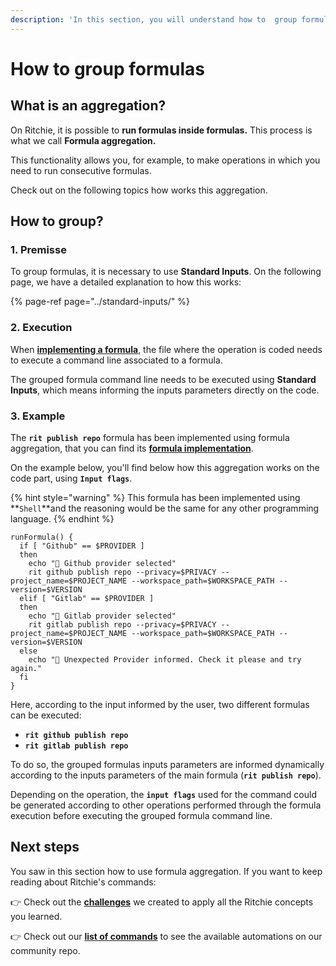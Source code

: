 ```yaml
---
description: 'In this section, you will understand how to  group formulas on Ritchie.'
---
```


# How to group formulas

## What is an aggregation?

On Ritchie, it is possible to **run formulas inside formulas.** This process is what we call **Formula aggregation.**‌

This functionality allows you, for example, to make operations in which you need to run consecutive formulas. 

Check out on the following topics how works this aggregation. 

## How to group?

### 1. Premisse

To group formulas, it is necessary to use **Standard Inputs**. On the following page, we have a detailed explanation to how this works: 

{% page-ref page="../standard-inputs/" %}

### 2. Execution <a id="2-execution"></a>

When [**implementing a formula**](https://app.gitbook.com/@zup-products/s/ritchie/~/diff/drafts/-MHIAf91S1RlTOvJs_KU/how-to/implement-a-formula/@drafts), the file where the operation is coded needs to execute a command line associated to a formula.‌

The grouped formula command line needs to be executed using **Standard Inputs**, which means informing the inputs parameters directly on the code.‌

### 3. Example <a id="3-example"></a>

The **`rit publish repo`** formula has been implemented using formula aggregation, that you can find its [**formula implementation**](https://github.com/ZupIT/ritchie-formulas/tree/master/publish/repo).

On the example below, you'll find below how this aggregation works on the code part, using **`Input flags`**.

{% hint style="warning" %}
This formula has been implemented using **`Shell`**and the reasoning would be the same for any other programming language.
{% endhint %}

```text
runFormula() {
  if [ "Github" == $PROVIDER ]
  then
    echo "🐙 Github provider selected"
    rit github publish repo --privacy=$PRIVACY --project_name=$PROJECT_NAME --workspace_path=$WORKSPACE_PATH --version=$VERSION
  elif [ "Gitlab" == $PROVIDER ]
  then
    echo "🦊 Gitlab provider selected"
    rit gitlab publish repo --privacy=$PRIVACY --project_name=$PROJECT_NAME --workspace_path=$WORKSPACE_PATH --version=$VERSION
  else
    echo "🤖 Unexpected Provider informed. Check it please and try again."
  fi
}
```

Here, according to the input informed by the user, two different formulas can be executed:‌

* **`rit github publish repo`**
* **`rit gitlab publish repo`**

To do so, the grouped formulas inputs parameters are informed dynamically according to the inputs parameters of the main formula \(**`rit publish repo`**\). 

Depending on the operation, the **`input flags`** used for the command could be generated according to other operations performed through the formula execution before executing the grouped formula command line.‌

## Next steps <a id="next-steps"></a>

You saw in this section how to use formula aggregation. If you want to keep reading about Ritchie's commands:‌

​👉 Check out the [**challenges**](../../challenges/what-are-these-challenges.md) we created to apply all the Ritchie concepts you learned.‌

​👉 Check out our [**list of commands**](../../reference/list-of-commands-and-flags.md) to see the available automations on our community repo.

